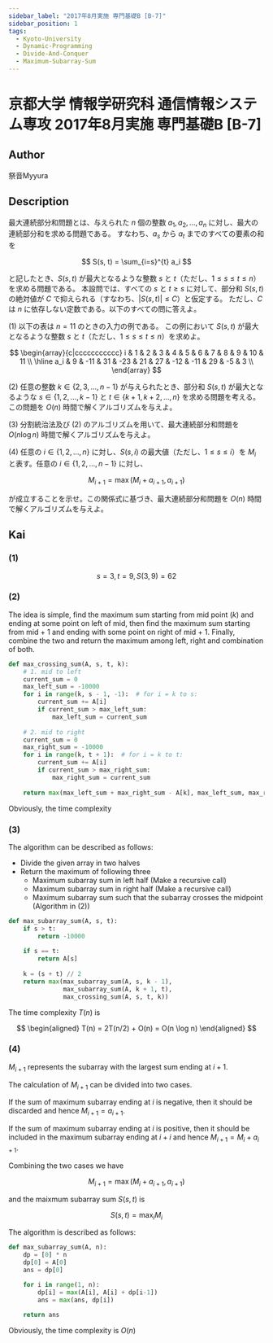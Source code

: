 ```yaml
---
sidebar_label: "2017年8月実施 専門基礎B [B-7]"
sidebar_position: 1
tags:
  - Kyoto-University
  - Dynamic-Programming
  - Divide-And-Conquer
  - Maximum-Subarray-Sum
---
```

# 京都大学 情報学研究科 通信情報システム専攻 2017年8月実施 専門基礎B \[B-7\]

## **Author**
祭音Myyura

## **Description**
最大連続部分和問題とは、与えられた $n$ 個の整数 $a_1, a_2, \ldots, a_n$ に対し、最大の連続部分和を求める問題である。
すなわち、$a_s$ から $a_t$ までのすべての要素の和を

$$
S(s, t) = \sum_{i=s}^{t} a_i
$$

と記したとき、$S(s, t)$ が最大となるような整数 $s$ と $t$（ただし、$1 \leq s \leq t \leq n$）を求める問題である。
本設問では、すべての $s$ と $t \geq s$ に対して、部分和 $S(s, t)$ の絶対値が $C$ で抑えられる（すなわち、$|S(s, t)| \leq C$）と仮定する。
ただし、$C$ は $n$ に依存しない定数である。以下のすべての問に答えよ。

(1) 以下の表は $n = 11$ のときの入力の例である。
この例において $S(s, t)$ が最大となるような整数 $s$ と $t$（ただし、$1 \leq s \leq t \leq n$）を求めよ。

$$
\begin{array}{c|ccccccccccc}
i & 1 & 2 & 3 & 4 & 5 & 6 & 7 & 8 & 9 & 10 & 11 \\
\hline
a_i & 9 & -11 & 31 & -23 & 21 & 27 & -12 & -11 & 29 & -5 & 3 \\
\end{array}
$$

(2) 任意の整数 $k \in \{2, 3, \ldots, n-1\}$ が与えられたとき、部分和 $S(s, t)$ が最大となるような $s \in \{1, 2, \ldots, k-1\}$ と $t \in \{k+1, k+2, \ldots, n\}$ を求める問題を考える。
この問題を $O(n)$ 時間で解くアルゴリズムを与えよ。

(3) 分割統治法及び (2) のアルゴリズムを用いて、最大連続部分和問題を $O(n \log n)$ 時間で解くアルゴリズムを与えよ。

(4) 任意の $i \in \{1, 2, \ldots, n\}$ に対し、$S(s, i)$ の最大値（ただし、$1 \leq s \leq i$）を $M_i$ と表す。任意の $i \in \{1, 2, \ldots, n-1\}$ に対し、

$$
M_{i+1} = \max(M_i + a_{i+1}, a_{i+1})
$$

が成立することを示せ。この関係式に基づき、最大連続部分和問題を $O(n)$ 時間で解くアルゴリズムを与えよ。

## **Kai**
### (1)

$$
s = 3, t = 9, S(3, 9) = 62
$$

### (2)
The idea is simple, find the maximum sum starting from mid point ($k$) and ending at some point on left of mid, 
then find the maximum sum starting from mid + 1 and ending with some point on right of mid + 1.
Finally, combine the two and return the maximum among left, right and combination of both.

```python
def max_crossing_sum(A, s, t, k):
    # 1. mid to left
    current_sum = 0
    max_left_sum = -10000
    for i in range(k, s - 1, -1):  # for i = k to s:
        current_sum += A[i]
        if current_sum > max_left_sum:
            max_left_sum = current_sum
    
    # 2. mid to right
    current_sum = 0
    max_right_sum = -10000
    for i in range(k, t + 1):  # for i = k to t:
        current_sum += A[i]
        if current_sum > max_right_sum:
            max_right_sum = current_sum
    
    return max(max_left_sum + max_right_sum - A[k], max_left_sum, max_right_sum)
```

Obviously, the time complexity

### (3)
The algorithm can be described as follows:

- Divide the given array in two halves
- Return the maximum of following three
    - Maximum subarray sum in left half (Make a recursive call)
    - Maximum subarray sum in right half (Make a recursive call)
    - Maximum subarray sum such that the subarray crosses the midpoint (Algorithm in (2))

```python
def max_subarray_sum(A, s, t):
    if s > t:
        return -10000
    
    if s == t:
        return A[s]
    
    k = (s + t) // 2
    return max(max_subarray_sum(A, s, k - 1),
               max_subarray_sum(A, k + 1, t),
               max_crossing_sum(A, s, t, k))
```

The time complexity $T(n)$ is

$$
\begin{aligned}
T(n) = 2T(n/2) + O(n) = O(n \log n)
\end{aligned}
$$

### (4)
$M_{i+1}$ represents the subarray with the largest sum ending at $i+1$.

The calculation of $M_{i+1}$ can be divided into two cases.

If the sum of maximum subarray ending at $i$ is negative, then it should be discarded and hence $M_{i+1} = a_{i+1}$.

If the sum of maximum subarray ending at $i$ is positive, then it should be included in the maximum subarray ending at $i+i$ and hence $M_{i+1} = M_{i} + a_{i+1}$.

Combining the two cases we have

$$
M_{i+1} = \max (M_i + a_{i+1}, a_{i+1})
$$

and the maixmum subarray sum $S(s,t)$ is

$$
S(s, t) = \max_{i} M_i
$$

The algorithm is described as follows:

```python
def max_subarray_sum(A, n):
    dp = [0] * n
    dp[0] = A[0]
    ans = dp[0]

    for i in range(1, n):
        dp[i] = max(A[i], A[i] + dp[i-1])
        ans = max(ans, dp[i])
    
    return ans
```

Obviously, the time complexity is $O(n)$
